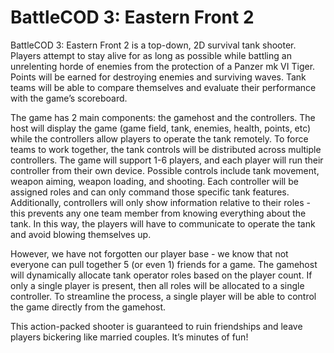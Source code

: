 # BattleCOD 3: Eastern Front 2

BattleCOD 3: Eastern Front 2 is a top-down, 2D survival tank shooter.  Players attempt to stay alive for as long as possible while battling an unrelenting horde of enemies from the protection of a Panzer mk VI Tiger.  Points will be earned for destroying enemies and surviving waves.  Tank teams will be able to compare themselves and evaluate their performance with the game’s scoreboard.

The game has 2 main components: the gamehost and the controllers.  The host will display the game (game field, tank, enemies, health, points, etc) while the controllers allow players to operate the tank remotely.  To force teams to work together, the tank controls will be distributed across multiple controllers.  The game will support 1-6 players, and each player will run their controller from their own device.  Possible controls include tank movement, weapon aiming, weapon loading, and shooting.  Each controller will be assigned roles and can only command those specific tank features.  Additionally, controllers will only show information relative to their roles - this prevents any one team member from knowing everything about the tank.  In this way, the players will have to communicate to operate the tank and avoid blowing themselves up.

However, we have not forgotten our player base - we know that not everyone can pull together 5 (or even 1) friends for a game.  The gamehost will dynamically allocate tank operator roles based on the player count.  If only a single player is present, then all roles will be allocated to a single controller.  To streamline the process, a single player will be able to control the game directly from the gamehost.

This action-packed shooter is guaranteed to ruin friendships and leave players bickering like married couples.  It’s minutes of fun!
